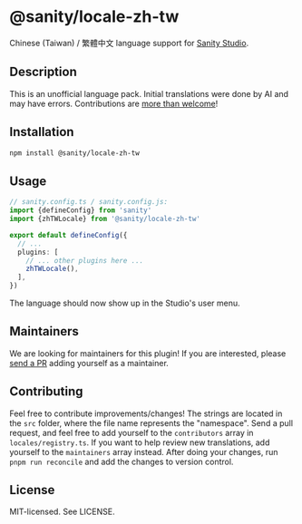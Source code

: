 # @sanity/locale-zh-tw

Chinese (Taiwan) / 繁體中文 language support for [Sanity Studio](https://www.sanity.io/).

## Description

This is an unofficial language pack. Initial translations were done by AI and may have errors. Contributions are [more than welcome](#contributing)!

## Installation

```sh
npm install @sanity/locale-zh-tw
```

## Usage

```ts
// sanity.config.ts / sanity.config.js:
import {defineConfig} from 'sanity'
import {zhTWLocale} from '@sanity/locale-zh-tw'

export default defineConfig({
  // ...
  plugins: [
    // ... other plugins here ...
    zhTWLocale(),
  ],
})
```

The language should now show up in the Studio's user menu.

## Maintainers

We are looking for maintainers for this plugin!
If you are interested, please [send a PR](/CONTRIBUTING.md#maintaining-a-locale) adding yourself as a maintainer.

## Contributing

Feel free to contribute improvements/changes! The strings are located in the `src` folder, where the file name represents the "namespace". Send a pull request, and feel free to add yourself to the `contributors` array in `locales/registry.ts`. If you want to help review new translations, add yourself to the `maintainers` array instead. After doing your changes, run `pnpm run reconcile` and add the changes to version control.

## License

MIT-licensed. See LICENSE.
